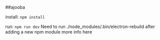 ##ajooba

install: `npm install`

run: `npm run dev`
Need to run ./node_modules/.bin/electron-rebuild after adding a new npm module more info here

